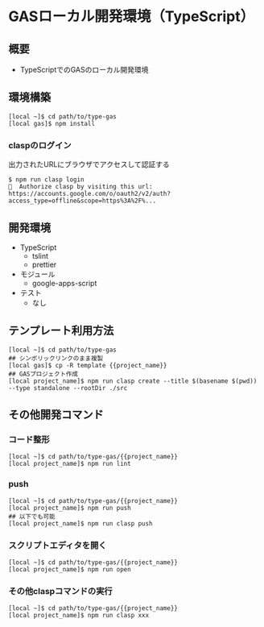 # GASローカル開発環境（TypeScript）

## 概要

- TypeScriptでのGASのローカル開発環境

## 環境構築

```
[local ~]$ cd path/to/type-gas
[local gas]$ npm install
```

### claspのログイン

出力されたURLにブラウザでアクセスして認証する

```
$ npm run clasp login
🔑  Authorize clasp by visiting this url:
https://accounts.google.com/o/oauth2/v2/auth?access_type=offline&scope=https%3A%2F%...
```

## 開発環境

- TypeScript
	- tslint
	- prettier
- モジュール
	- google-apps-script
- テスト
	- なし

## テンプレート利用方法

```
[local ~]$ cd path/to/type-gas
## シンボリックリンクのまま複製
[local gas]$ cp -R template {{project_name}}
## GASプロジェクト作成
[local project_name]$ npm run clasp create --title $(basename $(pwd)) --type standalone --rootDir ./src
```

## その他開発コマンド

### コード整形

```
[local ~]$ cd path/to/type-gas/{{project_name}}
[local project_name]$ npm run lint
```

### push

```
[local ~]$ cd path/to/type-gas/{{project_name}}
[local project_name]$ npm run push
## 以下でも可能
[local project_name]$ npm run clasp push
```

### スクリプトエディタを開く

```
[local ~]$ cd path/to/type-gas/{{project_name}}
[local project_name]$ npm run open
```

### その他claspコマンドの実行

```
[local ~]$ cd path/to/type-gas/{{project_name}}
[local project_name]$ npm run clasp xxx
```

